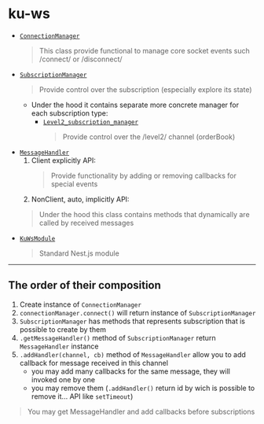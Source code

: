 # ku-ws

* [`ConnectionManager`](./src/lib/connection-manager.ts)
  > This class provide functional to manage core socket events such /connect/ or /disconnect/
* [`SubscriptionManager`](./src/lib/subscription-manager.ts)
  > Provide control over the subscription (especially explore its state)
  * Under the hood it contains separate more concrete manager for each subscription type:
    * [`Level2_subscription_manager`](./src/lib/level2.subscription-manager.ts)
      > Provide control over the /level2/ channel (orderBook)
* [`MessageHandler`](./src/lib/message-handler.ts)
  1. Client explicitly API:
     > Provide functionality by adding or removing callbacks for special events
  2. NonClient, auto, implicitly API:
    > Under the hood this class contains methods that dynamically are called by received messages
* [`KuWsModule`](./src/lib/ku-ws.module.ts)
  > Standard Nest.js module

---

## The order of their composition

1. Create instance of `ConnectionManager`
2. `connectionManager.connect()` will return instance of `SubscriptionManager`
3. `SubscriptionManager` has methods that represents subscription that is possible to create by them
4. `.getMessageHandler()` method of `SubscriptionManager` return `MessageHandler` instance
5. `.addHandler(channel, cb)` method of `MessageHandler` allow you to add callback for message received in this channel
   * you may add many callbacks for the same message, they will invoked one by one
   * you may remove them (`.addHandler()` return id by wich is possible to remove it... API like `setTimeout`)

> You may get MessageHandler and add callbacks before subscriptions

